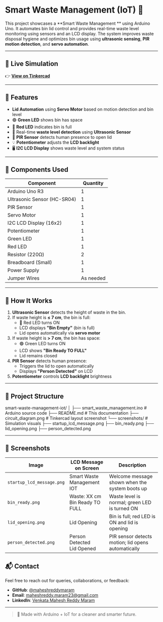 # Smart Waste Management (IoT) 🚮

This project showcases a **Smart Waste Management ** using Arduino Uno. It automates bin lid control and provides real-time waste level monitoring using sensors and an LCD display. The system improves waste disposal hygiene and optimizes bin usage using **ultrasonic sensing**, **PIR motion detection**, and **servo automation**.

---

## 🔗 Live Simulation

👉 [**View on Tinkercad**](https://www.tinkercad.com/things/7SXf85Zj3UG-smart-waste-management-iot)

---

## 🚀 Features

- **Lid Automation** using **Servo Motor** based on motion detection and bin level
- 🟢 **Green LED** shows bin has space  
- 🔴 **Red LED** indicates bin is full
- 📏 Real-time **waste level detection** using **Ultrasonic Sensor**
- 🧠 **PIR Sensor** detects human presence to open lid
- 💡 **Potentiometer** adjusts the **LCD backlight**
- 🖥️ **I2C LCD Display** shows waste level and system status

---

## 🧰 Components Used

| Component                 | Quantity |
|--------------------------|----------|
| Arduino Uno R3           | 1        |
| Ultrasonic Sensor (HC-SR04) | 1     |
| PIR Sensor               | 1        |
| Servo Motor              | 1        |
| I2C LCD Display (16x2)   | 1        |
| Potentiometer            | 1        |
| Green LED                | 1        |
| Red LED                  | 1        |
| Resistor (220Ω)          | 2        |
| Breadboard (Small)       | 1        |
| Power Supply             | 1        |
| Jumper Wires             | As needed |

---

## 🔌 How It Works

1. **Ultrasonic Sensor** detects the height of waste in the bin.
2. If waste height is **≤ 7 cm**, the bin is full:
   - 🔴 Red LED turns ON
   - LCD displays **"Bin Empty"** (bin is full)
   - Lid opens automatically via **servo motor**
3. If waste height is **> 7 cm**, the bin has space:
   - 🟢 Green LED turns ON
   - LCD shows **"Bin Ready TO FULL"**
   - Lid remains closed
4. **PIR Sensor** detects human presence:
   - Triggers the lid to open automatically
   - Displays **"Person Detected"** on LCD
5. **Potentiometer** controls **LCD backlight** brightness

---

## 📁 Project Structure
smart-waste-management-iot/
│
├── smart_waste_management.ino # Arduino source code
├── README.md # This documentation
├── circuit_diagram.png # Tinkercad layout screenshot
└── screenshots/ # Simulation visuals
├── startup_lcd_message.png
├── bin_ready.png
├── lid_opening.png
├── person_detected.png



---

## 📸 Screenshots
| Image                     | LCD Message on Screen               | Description                                        |
| ------------------------- | ----------------------------------- | -------------------------------------------------- |
| `startup_lcd_message.png` | Smart Waste <br> Management IOT     | Welcome message shown when the system boots up     |
| `bin_ready.png`           | Waste: XX cm <br> Bin Ready TO FULL | Waste level is normal; green LED is turned ON      |
| `lid_opening.png`         | Lid Opening                         | Bin is full; red LED is ON and lid is opening      |
| `person_detected.png`     | Person Detected <br> Lid Opened     | PIR sensor detects motion; lid opens automatically |

## 📬 Contact

Feel free to reach out for queries, collaborations, or feedback:

- **GitHub**: [@maheshreddymaram](https://github.com/maheshreddymaram)
- **Email**: maheshreddy.maram23@gmail.com
- **LinkedIn**: [Venkata Mahesh Reddy Maram](https://www.linkedin.com/in/venkata-mahesh-reddy-maram-28039626b/)

---

> 🚀 Made with Arduino + IoT for a cleaner and smarter future.

